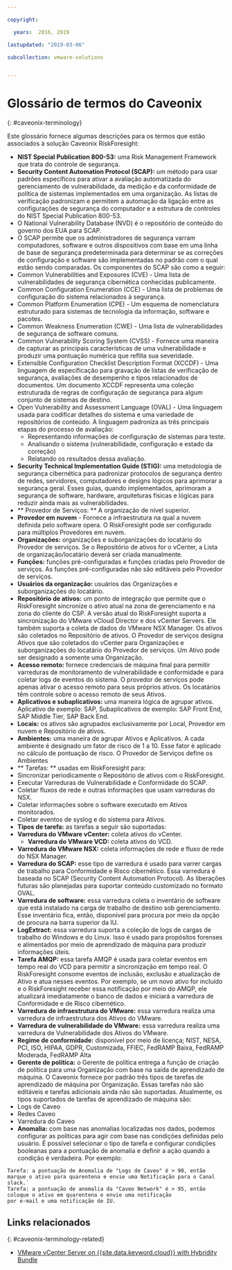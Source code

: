 ```yaml
---

copyright:

  years:  2016, 2019

lastupdated: "2019-03-06"

subcollection: vmware-solutions


---
```


# Glossário de termos do Caveonix
{: #caveonix-terminology}

Este glossário fornece algumas descrições para os termos que estão associados à solução Caveonix RiskForesight:

-	**NIST Special Publication 800-53:** uma Risk Management Framework que trata do controle de segurança.
-	**Security Content Automation Protocol (SCAP):** um método para usar padrões específicos para ativar a avaliação automatizada do gerenciamento de vulnerabilidade, da medição e da conformidade de política de sistemas implementados em uma organização. As listas de verificação padronizam e permitem a automação da ligação entre as configurações de segurança do computador e a estrutura de controles do NIST Special Publication 800-53.
  - O National Vulnerability Database (NVD) é o repositório de conteúdo do governo dos EUA para SCAP.
  -	O SCAP permite que os administradores de segurança varram computadores, software e outros dispositivos com base em uma linha de base de segurança predeterminada para determinar se as correções de configuração e software são implementadas no padrão com o qual estão sendo comparadas.
  Os componentes do SCAP são como a seguir:
  -	Common Vulnerabilities and Exposures (CVE) - Uma lista de vulnerabilidades de segurança cibernética conhecidas publicamente.
  -	Common Configuration Enumeration (CCE) - Uma lista de problemas de configuração do sistema relacionados à segurança.
  -	Common Platform Enumeration (CPE) - Um esquema de nomenclatura estruturado para sistemas de tecnologia da informação, software e pacotes.
  -	Common Weakness Enumeration (CWE) - Uma lista de vulnerabilidades de segurança de software comuns.
  -	Common Vulnerability Scoring System (CVSS) - Fornece uma maneira de capturar as principais características de uma vulnerabilidade e produzir uma pontuação numérica que reflita sua severidade.
  -	Extensible Configuration Checklist Description Format (XCCDF) - Uma linguagem de especificação para gravação de listas de verificação de segurança, avaliações de desempenho e tipos relacionados de documentos. Um documento XCCDF representa uma coleção estruturada de regras de configuração de segurança para algum conjunto de sistemas de destino.
  -	Open Vulnerability and Assessment Language (OVAL) - Uma linguagem usada para codificar detalhes do sistema e uma variedade de repositórios de conteúdo. A linguagem padroniza as três principais etapas do processo de avaliação:
      - Representando informações de configuração de sistemas para teste.
      -	Analisando o sistema (vulnerabilidade, configuração e estado da correção)
      -	Relatando os resultados dessa avaliação.
-	**Security Technical Implementation Guide (STIG):** uma metodologia de segurança cibernética para padronizar protocolos de segurança dentro de redes, servidores, computadores e designs lógicos para aprimorar a segurança geral. Esses guias, quando implementados, aprimoram a segurança de software, hardware, arquiteturas físicas e lógicas para reduzir ainda mais as vulnerabilidades.
-	** Provedor de Serviços: **  A organização de nível superior.
-	**Provedor em nuvem** - Fornece a infraestrutura na qual a nuvem definida pelo software opera. O RiskForesight pode ser configurado para múltiplos Provedores em nuvem.
-	**Organizações:** organizações e suborganizações do locatário do Provedor de serviços. Se o Repositório de ativos for o vCenter, a Lista de organização/locatário deverá ser criada manualmente.
-	**Funções:** funções pré-configuradas e funções criadas pelo Provedor de serviços. As funções pré-configuradas não são editáveis pelo Provedor de serviços.
-	**Usuários da organização:** usuários das Organizações e suborganizações do locatário.
-	**Repositório de ativos:** um ponto de integração que permite que o RiskForesight sincronize o ativo atual na zona de gerenciamento e na zona do cliente do CSP. A versão atual do RiskForesight suporta a sincronização do VMware vCloud Director e dos vCenter Servers. Ele também suporta a coleta de dados do VMware NSX Manager. Os ativos são coletados no Repositório de ativos. O Provedor de serviços designa Ativos que são coletados do vCenter para Organizações e suborganizações do locatário do Provedor de serviços. Um Ativo pode ser designado a somente uma Organização.
-	**Acesso remoto:** fornece credenciais de máquina final para permitir varreduras de monitoramento de vulnerabilidade e conformidade e para coletar logs de eventos do sistema. O provedor de serviços pode apenas ativar o acesso remoto para seus próprios ativos. Os locatários têm controle sobre o acesso remoto de seus Ativos.
-	**Aplicativos e subaplicativos:** uma maneira lógica de agrupar ativos. Aplicativo de exemplo: SAP, Subaplicativos de exemplo: SAP Front End, SAP Middle Tier, SAP Back End.
-	**Locais:** os ativos são agrupados exclusivamente por Local, Provedor em nuvem e Repositório de ativos.
-	**Ambientes:** uma maneira de agrupar Ativos e Aplicativos. A cada ambiente é designado um fator de risco de 1 a 10. Esse fator é aplicado no cálculo de pontuação de risco. O Provedor de Serviços define os Ambientes
-	** Tarefas: **  usadas em RiskForesight para:
  -	Sincronizar periodicamente o Repositório de ativos com o RiskForesight.
  -	Executar Varreduras de Vulnerabilidade e Conformidade do SCAP.
  -	Coletar fluxos de rede e outras informações que usam varreduras do NSX.
  -	Coletar informações sobre o software executado em Ativos monitorados.
  -	Coletar eventos de syslog e do sistema para Ativos.
-	**Tipos de tarefa:** as tarefas a seguir são suportadas:
  -	**Varredura do VMware vCenter:** coleta ativos do vCenter.
	- **Varredura do VMware VCD:** coleta ativos do VCD.
  -	**Varredura do VMware NSX:** coleta informações de rede e fluxo de rede do NSX Manager.
  - **Varredura do SCAP:** esse tipo de varredura é usado para varrer cargas de trabalho para Conformidade e Risco cibernético. Essa varredura é baseada no SCAP (Security Content Automation Protocol). As liberações futuras são planejadas para suportar conteúdo customizado no formato OVAL.
  - **Varredura de software:** essa varredura coleta o inventário de software que está instalado na carga de trabalho de destino sob gerenciamento. Esse inventário fica, então, disponível para procura por meio da opção de procura na barra superior da IU.
  - **LogExtract:** essa varredura suporta a coleção de logs de cargas de trabalho do Windows e do Linux. Isso é usado para propósitos forenses e alimentados por meio de aprendizado de máquina para produzir informações úteis.
  - **Tarefa AMQP:** essa tarefa AMQP é usada para coletar eventos em tempo real do VCD para permitir a sincronização em tempo real. O RiskForesight consome eventos de inclusão, exclusão e atualização de Ativo e atua nesses eventos. Por exemplo, se um novo ativo for incluído e o RiskForesight receber essa notificação por meio do AMQP, ele atualizará imediatamente o banco de dados e iniciará a varredura de Conformidade e de Risco cibernético.
  - **Varredura de infraestrutura do VMware:** essa varredura realiza uma varredura de infraestrutura dos Ativos do VMware.
  -	**Varredura de vulnerabilidade do VMware:** essa varredura realiza uma varredura de Vulnerabilidade dos Ativos do VMware.
-	**Regime de conformidade:** disponível por meio de licença; NIST, NESA, PCI, ISO, HIPAA, GDPR, Customizada, FFIEC, FedRAMP Baixa, FedRAMP Moderada, FedRAMP Alta
-	**Gerente de política:** o Gerente de política entrega a função de criação de política para uma Organização com base na saída de aprendizado de máquina. O Caveonix fornece por padrão três tipos de tarefas de aprendizado de máquina por Organização. Essas tarefas não são editáveis e tarefas adicionais ainda não são suportadas. Atualmente, os tipos suportados de tarefas de aprendizado de máquina são:
  -	Logs de Caveo
  -	Redes Caveo
  -	Varredura do Caveo
-	**Anomalia:** com base nas anomalias localizadas nos dados, podemos configurar as políticas para agir com base nas condições definidas pelo usuário. É possível selecionar o tipo de tarefa e configurar condições booleanas para a pontuação de anomalia e definir a ação quando a condição é verdadeira. Por exemplo:
```
Tarefa: a pontuação de Anomalia de "Logs de Caveo" é > 90, então marque o ativo para quarentena e envie uma Notificação para o Canal slack.`
Tarefa: a pontuação de anomalia da "Caveo Network" é > 95, então coloque o ativo em quarentena e envie uma notificação
por e-mail e uma notificação de IU.
```

## Links relacionados
{: #caveonix-terminology-related}

* [VMware vCenter Server on {{site.data.keyword.cloud}} with Hybridity Bundle](/docs/services/vmwaresolutions/archiref/vcs?topic=vmware-solutions-vcs-hybridity-intro)
